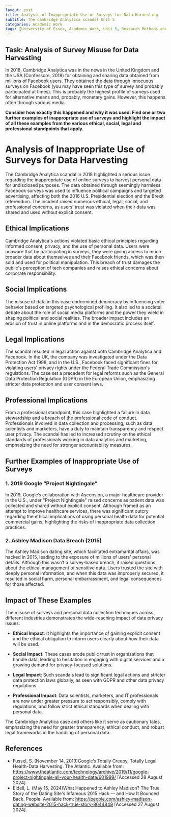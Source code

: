 ```yaml
---
layout: post
title: Analysis of Inappropriate Use of Surveys for Data Harvesting
subtitle: The Cambridge Analytica scandal Unit 5
categories: Academic Work
tags: [University of Essex, Academic Work, Unit 5, Research Methods and Professional Practice]
---
```


## Task: Analysis of Survey Misuse for Data Harvesting

In 2018, Cambridge Analytica was in the news in the United Kingdom and the USA (Confessore, 2018) for obtaining and sharing data obtained from millions of Facebook users. They obtained the data through innocuous surveys on Facebook (you may have seen this type of survey and probably participated at times). This is probably the highest profile of surveys used for alternative means and, probably, monetary gains. However, this happens often through various media.

**Consider how exactly this happened and why it was used. Find one or two further examples of inappropriate use of surveys and highlight the impact of all these examples from the various ethical, social, legal and professional standpoints that apply.**

# Analysis of Inappropriate Use of Surveys for Data Harvesting

The Cambridge Analytica scandal in 2018 highlighted a serious issue regarding the inappropriate use of online surveys to harvest personal data for undisclosed purposes. The data obtained through seemingly harmless Facebook surveys was used to influence political campaigns and targeted advertising, affecting both the 2016 U.S. Presidential election and the Brexit referendum. The incident raised numerous ethical, legal, social, and professional concerns, as users’ trust was violated when their data was shared and used without explicit consent.

## Ethical Implications
Cambridge Analytica's actions violated basic ethical principles regarding informed consent, privacy, and the use of personal data. Users were unaware that by participating in surveys, they were giving access to much broader data about themselves and their Facebook friends, which was then sold and used for political manipulation. This breach of trust damages the public's perception of tech companies and raises ethical concerns about corporate responsibility.

## Social Implications
The misuse of data in this case undermined democracy by influencing voter behavior based on targeted psychological profiling. It also led to a societal debate about the role of social media platforms and the power they wield in shaping political and social realities. The broader impact includes an erosion of trust in online platforms and in the democratic process itself.

## Legal Implications
The scandal resulted in legal action against both Cambridge Analytica and Facebook. In the UK, the company was investigated under the Data Protection Act 1998, and in the U.S., Facebook faced significant fines for violating users' privacy rights under the Federal Trade Commission's regulations. The case set a precedent for legal reforms such as the General Data Protection Regulation (GDPR) in the European Union, emphasizing stricter data protection and user consent laws.

## Professional Implications
From a professional standpoint, this case highlighted a failure in data stewardship and a breach of the professional code of conduct. Professionals involved in data collection and processing, such as data scientists and marketers, have a duty to maintain transparency and respect user privacy. The scandal has led to increased scrutiny on the ethical standards of professionals working in data analytics and marketing, emphasizing the need for stronger accountability measures.

## Further Examples of Inappropriate Use of Surveys

### 1. 2019 Google “Project Nightingale”
In 2019, Google’s collaboration with Ascension, a major healthcare provider in the U.S., under "Project Nightingale" raised concerns as patient data was collected and shared without explicit consent. Although framed as an attempt to improve healthcare services, there was significant outcry regarding the ethical implications of using personal health data for potential commercial gains, highlighting the risks of inappropriate data collection practices.

### 2. Ashley Madison Data Breach (2015)
The Ashley Madison dating site, which facilitated extramarital affairs, was hacked in 2015, leading to the exposure of millions of users' personal details. Although this wasn’t a survey-based breach, it raised questions about the ethical management of sensitive data. Users trusted the site with deeply personal information, and when this data was improperly secured, it resulted in social harm, personal embarrassment, and legal consequences for those affected.

## Impact of These Examples
The misuse of surveys and personal data collection techniques across different industries demonstrates the wide-reaching impact of data privacy issues.

- **Ethical Impact**: It highlights the importance of gaining explicit consent and the ethical obligation to inform users clearly about how their data will be used.
  
- **Social Impact**: These cases erode public trust in organizations that handle data, leading to hesitation in engaging with digital services and a growing demand for privacy-focused solutions.
  
- **Legal Impact**: Such scandals lead to significant legal actions and stricter data protection laws globally, as seen with GDPR and other data privacy regulations.
  
- **Professional Impact**: Data scientists, marketers, and IT professionals are now under greater pressure to act responsibly, comply with regulations, and follow strict ethical standards when dealing with personal data.

The Cambridge Analytica case and others like it serve as cautionary tales, emphasizing the need for greater transparency, ethical conduct, and robust legal frameworks in the handling of personal data.

## References
- Fussel, S. (November 14, 2019)Google’s Totally Creepy, Totally Legal Health-Data Harvesting. The Atlantic. Available from: https://www.theatlantic.com/technology/archive/2019/11/google-project-nightingale-all-your-health-data/601999/ [Accessed 28 August 2024].
- Eidell, L. (May 15, 2024)What Happened to Ashley Madison? The True Story of the Dating Site's Infamous 2015 Hack — and How It Bounced Back. People. Available from: https://people.com/ashley-madison-dating-website-2015-hack-true-story-8644849 [Accessed 27 August 2024].
